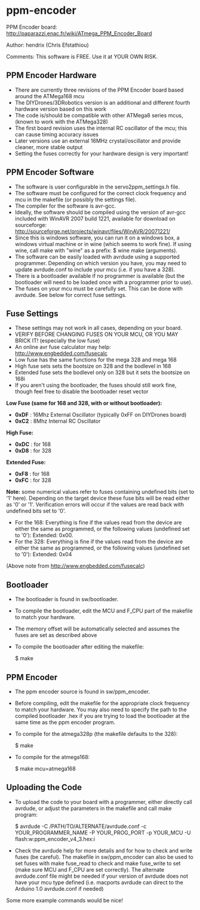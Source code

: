 ppm-encoder
===========

PPM Encoder board: http://paparazzi.enac.fr/wiki/ATmega_PPM_Encoder_Board

Author: hendrix (Chris Efstathiou)

Comments:  This software is FREE. Use it at YOUR OWN RISK.

PPM Encoder Hardware
--------------------
  - There are currently three revisions of the PPM Encoder board based around the ATMega168 mcu
  - The DIYDrones/3DRobotics version is an additional and different fourth hardware version based on this work
  - The code is/should be compatible with other ATMega8 series mcus, (known to work with the ATMega328)
  - The first board revision uses the internal RC oscillator of the mcu; this can cause timing accuracy issues
  - Later versions use an external 16MHz crystal/oscillator and provide cleaner, more stable output
  - Setting the fuses correctly for your hardware design is very important!

PPM Encoder Software
--------------------
  - The software is user configurable in the servo2ppm_settings.h file.
  - The software must be configured for the correct clock frequency and mcu in the makefile (or possibly the settings file).
  - The compiler for the software is avr-gcc.
  - Ideally, the software should be compiled using the version of avr-gcc included with WinAVR 2007 build 1221, available for download on sourceforge: http://sourceforge.net/projects/winavr/files/WinAVR/20071221/
  - Since this is windows software, you can run it on a windows box, a windows virtual machine or in wine (which seems to work fine). If using wine, call make with "wine" as a prefix: $ wine make (arguments).
  - The software can be easily loaded with avrdude using a supported programmer. Depending on which version you have, you may need to update avrdude.conf to include your mcu (i.e. if you have a 328).
  - There is a bootloader available if no programmer is available (but the bootloader will need to be loaded once with a programmer prior to use).
  - The fuses on your mcu must be carefully set. This can be done with avrdude. See below for correct fuse settings.

Fuse Settings
-------------
  - These settings may not work in all cases, depending on your board.
  - VERIFY BEFORE CHANGING FUSES ON YOUR MCU, OR YOU MAY BRICK IT! (especially the low fuse)
  - An online avr fuse calculator may help: http://www.engbedded.com/fusecalc
  - Low fuse has the same functions for the mega 328 and mega 168
  - High fuse sets sets the bootsize on 328 and the bodlevel in 168
  - Extended fuse sets the bodlevel only on 328 but it sets the bootsize on 168i
  - If you aren't using the bootloader, the fuses should still work fine, though feel free to disable the bootloader reset vector

**Low Fuse (same for 168 and 328, with or without bootloader):**
  - **0xDF** : 16Mhz External Oscillator (typically 0xFF on DIYDrones board)
  - **0xC2** : 8Mhz Internal RC Oscillator

**High Fuse:**
  - **0xDC** : for 168
  - **0xD8** : for 328

**Extended Fuse:**
  - **0xF8** : for 168
  - **0xFC** : for 328

**Note:** some numerical values refer to fuses containing undefined bits (set to '1' here). Depending on the target device these fuse bits will be read either as '0' or '1'. Verification errors will occur if the values are read back with undefined bits set to '0'.
 - For the 168: Everything is fine if the values read from the device are either the same as programmed, or the following values (undefined set to '0'): Extended: 0x00.
 - For the 328: Everything is fine if the values read from the device are either the same as programmed, or the following values (undefined set to '0'): Extended: 0x04

(Above note from http://www.engbedded.com/fusecalc)

Bootloader
----------
 - The bootloader is found in sw/bootloader.
 - To compile the bootloader, edit the MCU and F_CPU part of the makefile to match your hardware.
 - The memory offset will be automatically selected and assumes the fuses are set as described above
 - To compile the bootloader after editing the makefile:

    $ make


PPM Encoder
-----------
 - The ppm encoder source is found in sw/ppm_encoder.
 - Before compiling, edit the makefile for the appropriate clock frequency to match your hardware. You may also need to specify the path to the compiled bootloader .hex if you are trying to load the bootloader at the same time as the ppm encoder program.
 - To compile for the atmega328p (the makefile defaults to the 328):

    $ make

 - To compile for the atmega168:

    $ make mcu=atmega168


Uploading the Code
------------------

 - To upload the code to your board with a programmer, either directly call avrdude, or adjust the parameters in the makefile and call make program:

    $ avrdude -C /PATH/TO/ALTERNATE/avrdude.conf -c YOUR_PROGRAMMER_NAME -P YOUR_PROG_PORT -p YOUR_MCU -U flash:w:ppm_encoder_v4_3.hex:i

 - Check the avrdude help for more details and for how to check and write fuses (be careful). The makefile in sw/ppm_encoder can also be used to set fuses with make fuse_read to check and make fuse_write to set (make sure MCU and F_CPU are set correctly). The alternate avrdude.conf file might be needed if your version of avrdude does not have your mcu type defined (i.e. macports avrdude can direct to the Arduino 1.0 avrdude.conf if needed)

Some more example commands would be nice!
